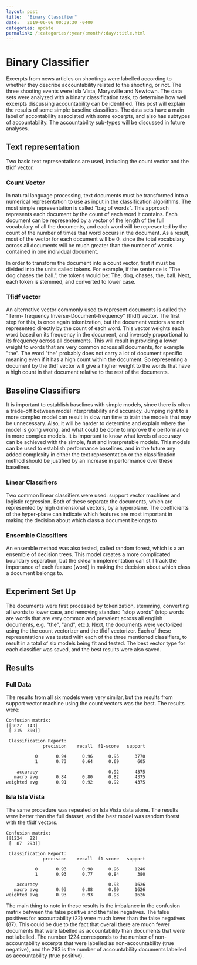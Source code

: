 ```yaml
---
layout: post
title:  "Binary Classifier"
date:   2019-06-06 00:39:30 -0400
categories: update
permalink: /:categories/:year/:month/:day/:title.html
---
```

# Binary Classifier

Excerpts from news articles on shootings were labelled according to whether they
describe accountability related to the shooting, or not. The three shooting events
were Isla Vista, Marysville and Newtown.
The data sets were analyzed with a binary classification task, to determine
how well excerpts discussing accountability can be identified. This post will
explain the results of some simple baseline classifiers.
The data sets have a main label of accontability associated with some excerpts,
and also has subtypes of accountability. The accountability sub-types will be
discussed in future analyses.

## Text representation
Two basic text representations are used, including the count vector and the
tfidf vector.

### Count Vector
In natural language processing, text documents must be transformed into a numerical
representation to use as input in the classification algorithms. The most simple
representation is called "bag of words". This approach represents each document
by the count of each word it contains. Each document can be represented by a
vector of the length of the full vocabulary of all the documents, and each word
will be represented by the count of the number of times that word occurs in the
document. As a result, most of the vector for each document will be 0, since the
total vocabulary across all documents will be much greater than the number of
words contained in one individual document.

In order to transform the document into a count vector, first it must be divided
into the units called tokens. For example, if the sentence is "The dog chases
the ball.", the tokens would be: The, dog, chases, the, ball. Next, each token
is stemmed, and converted to lower case.

### Tfidf vector
An alternative vector commonly used to represent documents is called the "Term-
frequency Inverse-Document-frequency" (tfidf) vector. The first step for this,
is once again tokenization, but the document vectors are not represented directly
by the count of each word. This vector weights each word based on its frequency
in the document, and inversely proportional to its frequency across all
documents. This will result in providing a lower weight to words that are very
common across all documents, for example "the". The word "the" probably does not
carry a lot of document specific meaning even if it has a high count within the
document. So representing a document by the tfidf vector will give a higher
weight to the words that have a high count in that document relative to the rest
of the documents.

## Baseline Classifiers
It is important to establish baselines with simple models, since there is often
a trade-off between model interpretability and accuracy. Jumping right to a more
complex model can result in slow run time to train the models that may be
unnecessary. Also, it will be harder to determine and explain where the model is
going wrong, and what could be done to improve the performance in more complex
models. It is important to know what levels of accuracy can be achieved with the
simple, fast and interpretable models. This models can be used to establish
performance baselines, and in the future any added complexity in either the text
representation or the classification method should be justified by an increase
in performance over these baselines.

### Linear Classifiers
Two common linear classifiers were used: support vector machines and logistic
regression. Both of these separate the documents, which are represented by high
dimensional vectors, by a hyperplane. The coefficients of the hyper-plane can
indicate which features are most important in making the decision about which
class a document belongs to

### Ensemble Classifiers
An ensemble method was also tested, called random forest, which is a an ensemble
of decision trees. This model creates a more complicated boundary separation,
but the sklearn implementation can still track the importance of each feature
(word) in making the decision about which class a document belongs to.

## Experiment Set Up
The documents were first processed by tokenization, stemming, converting
all words to lower case, and removing standard "stop words" (stop words are
words that are very common and prevalent across all english documents, e.g.
"the", "and", etc.). Next, the documents were vectorized using the the count
vectorizer and the tfidf vectorizer. Each of these representations was tested
with each of the three mentioned classifiers, to result in a total of six models
being fit and tested. The best vector type for each classifier was saved, and
the best results were also saved.

## Results

### Full Data

The results from all six models were very similar, but the results from
support vector machine using the count vectors was the best. The results were:

    Confusion matrix:
    [[3627  143]
     [ 215  390]]

     Classification Report:
                  precision    recall  f1-score   support

               0       0.94      0.96      0.95      3770
               1       0.73      0.64      0.69       605

        accuracy                           0.92      4375
       macro avg       0.84      0.80      0.82      4375
    weighted avg       0.91      0.92      0.92      4375

### Isla Isla Vista

The same procedure was repeated on Isla Vista data alone. The results were
better than the full dataset, and the best model was random forest with the
tfidf vectors.

    Confusion matrix:
    [[1224   22]
     [  87  293]]

     Classification Report:
                  precision    recall  f1-score   support

               0       0.93      0.98      0.96      1246
               1       0.93      0.77      0.84       380

        accuracy                           0.93      1626
       macro avg       0.93      0.88      0.90      1626
    weighted avg       0.93      0.93      0.93      1626

The main thing to note in these results is the imbalance in the confusion matrix
between the false positive and the false negatives. The false positives for
accountability (22) were much lower than the false negatives (87). This could be
due to the fact that overall there are much fewer documents that were labelled as
accountability than documents that were not labelled. The number 1224 corresponds
to the number of non-accountability excerpts that were labelled as non-accountability
(true negative), and the 293 is the number of accountability documents labelled
as accountability (true positive).

